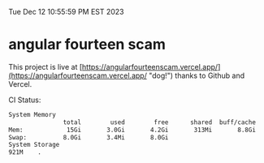 Tue Dec 12 10:55:59 PM EST 2023

# angular fourteen scam


This project is live at [https://angularfourteenscam.vercel.app/](https://angularfourteenscam.vercel.app/ "dog!") thanks to Github and Vercel.

CI Status: 

```bash
System Memory
               total        used        free      shared  buff/cache   available
Mem:            15Gi       3.0Gi       4.2Gi       313Mi       8.8Gi        12Gi
Swap:          8.0Gi       3.4Mi       8.0Gi
System Storage
921M	.
```
